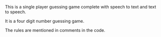 This is a single player guessing game complete with speech to text and text to speech.

It is a four digit number guessing game.

The rules are mentioned in comments in the code.
